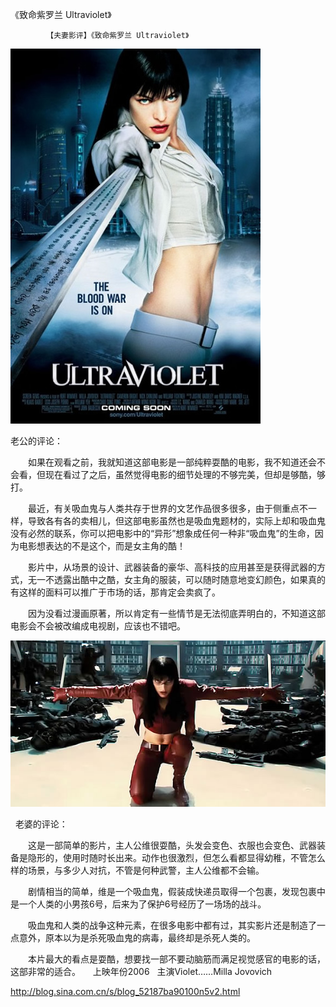 《致命紫罗兰 Ultraviolet》

			【夫妻影评】《致命紫罗兰 Ultraviolet》

![](./img/52187ba9t983e4a3b1067&690.jpg)

老公的评论：

　　如果在观看之前，我就知道这部电影是一部纯粹耍酷的电影，我不知道还会不会看，但现在看过了之后，虽然觉得电影的细节处理的不够完美，但却是够酷，够打。

　　最近，有关吸血鬼与人类共存于世界的文艺作品很多很多，由于侧重点不一样，导致各有各的卖相儿，但这部电影虽然也是吸血鬼题材的，实际上却和吸血鬼没有必然的联系，你可以把电影中的“异形”想象成任何一种非“吸血鬼”的生命，因为电影想表达的不是这个，而是女主角的酷！

　　影片中，从场景的设计、武器装备的豪华、高科技的应用甚至是获得武器的方式，无一不透露出酷中之酷，女主角的服装，可以随时随意地变幻颜色，如果真的有这样的面料可以推广于市场的话，那肯定会卖疯了。

　　因为没看过漫画原著，所以肯定有一些情节是无法彻底弄明白的，不知道这部电影会不会被改编成电视剧，应该也不错吧。
 

![](./img/52187ba9t759fd493559f&690.jpg)



 
老婆的评论：

　　这是一部简单的影片，主人公维很耍酷，头发会变色、衣服也会变色、武器装备是隐形的，使用时随时长出来。动作也很激烈，但怎么看都显得幼稚，不管怎么样的场景，与多少人对抗，不管是何种武警，主人公维都不会输。

　　剧情相当的简单，维是一个吸血鬼，假装成快递员取得一个包裹，发现包裹中是一个人类的小男孩6号，后来为了保护6号经历了一场场的战斗。

　　吸血鬼和人类的战争这种元素，在很多电影中都有过，其实影片还是制造了一点意外，原本以为是杀死吸血鬼的病毒，最终却是杀死人类的。

　　本片最大的看点是耍酷，想要找一部不要动脑筋而满足视觉感官的电影的话，这部非常的适合。
 
 
上映年份2006
 
主演Violet……Milla
Jovovich							
		
http://blog.sina.com.cn/s/blog_52187ba90100n5v2.html
